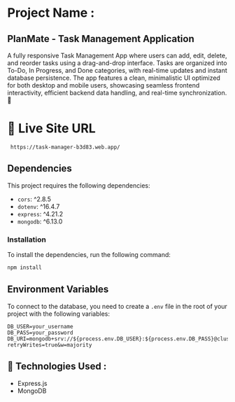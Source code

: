 
# Project Name :

## PlanMate - Task Management Application

A fully responsive Task Management App where users can add, edit, delete, and reorder tasks using a drag-and-drop interface. Tasks are organized into To-Do, In Progress, and Done categories, with real-time updates and instant database persistence. The app features a clean, minimalistic UI optimized for both desktop and mobile users, showcasing seamless frontend interactivity, efficient backend data handling, and real-time synchronization. 🚀

#  🌟  Live Site URL
     https://task-manager-b3d83.web.app/
  

## Dependencies

This project requires the following dependencies:

- `cors`: ^2.8.5
- `dotenv`: ^16.4.7
- `express`: ^4.21.2
- `mongodb`: ^6.13.0

### Installation

To install the dependencies, run the following command:

```bash
npm install
```
## Environment Variables

To connect to the database, you need to create a `.env` file in the root of your project with the following variables:

```env
DB_USER=your_username
DB_PASS=your_password
DB_URI=mongodb+srv://${process.env.DB_USER}:${process.env.DB_PASS}@cluster0.mongodb.net/your_database_name?retryWrites=true&w=majority

```

## 🚀 Technologies Used :


 * Express.js 
 * MongoDB